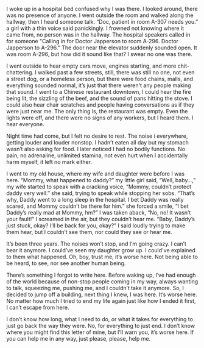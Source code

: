I woke up in a hospital bed confused why I was there. I looked around, there was no presence of anyone. I went outside the room and walked along the hallway, then I heard someone talk. “Doc, patient in room A-307 needs you.” a girl with a thin voice said panickingly. I frowned not knowing where it came from, no person was in the hallway. The hospital speakers called in for someone "Calling in for Doctor Japperson to room A-296. Doctor Japperson to A-296." The door near the elevator suddenly sounded open. It was room A-296, but how did it sound like that? I swear no one was there.

I went outside to hear empty cars move, engines starting, and more chit-chattering. I walkedpast a few streets, still, there was still no one, not even a street dog, or a homeless person, butthere were food chains, malls, and everything sounded normal, it’s just that there weren't any people making that sound. I went to a Chinese restaurant downtown, I could hear the fire being lit, the sizzling of the beef,and the sound of pans hitting the stove. I could also hear chair scratches and people having conversations as if they were just near me. The only thing is, the restaurant was empty. Eventhe lights were off, and there were no signs of any workers, but I heard them. I hear everyone.

Night time had come, but I felt no desire to rest. The noise i everywhere, getting louder andlouder nonstop. I hadn’t eaten all day but my stomach wasn’t also asking for food. I later
noticed I had no bodily functions. No pain, no adrenaline, unlimited stamina, not even hurtwhen I accidentally harm myself, it left no mark either.

I went to my old house, where my wife and daughter were before I was here. “Mommy, whathappened to daddy?” my little girl said, “Well, baby…,” my wife started to speak with acracking voice, “Mommy, couldn’t protect daddy very well.” she said, trying to speak whilestopping her sobs. “That’s why, Daddy went to a long sleep in the hospital. I bet Daddy wasreally scared, and Mommy couldn’t be there for him.” she forced a smile, “I bet Daddy’s reallymad at Mommy, hm?” I was taken aback, “No, no! It wasn’t your fault!” I screamed in the air,but they couldn’t hear me. “Baby, Daddy’s just stuck, okay? I’ll be back for you, okay?” I saidloudly trying to make them hear, but I couldn’t see them, nor could they see or hear me.

It’s been three years. The noises won’t stop, and I’m going crazy. I can’t bear it anymore. Icould’ve seen my daughter grow up. I could've explained to them what happened. Oh, boy,trust me, it’s worse here. Not being able to be heard, to see, nor see another human being.

There’s something I forgot to write here. Before waking up, I’ve had enough of the worldbecause of non-stop people coming in my way, always wanting to talk, squeezing me, pushing me, and I couldn’t take it anymore. So, I decided to jump off a building, next thing I knew, I washere. It’s worse here. No matter how much I tried to end my life again just like how I ended it first, I can’t escape from here.

I don’t know how long, what I need to do, or what it takes for
everything to just go back the way they were. No, for everything to just end. I don’t know whereyou might find this letter of mine, but I’ll warn you, it’s worse here. If you can help me in any way, just please, please, help me.